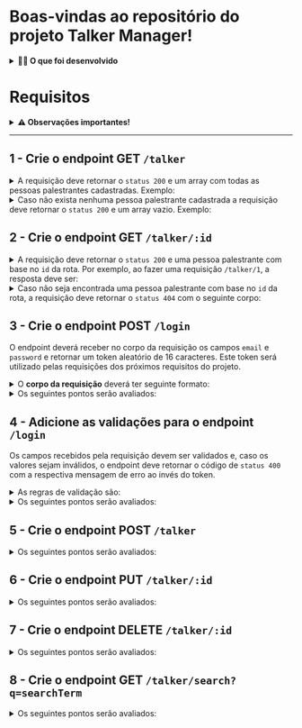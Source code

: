 # Boas-vindas ao repositório do projeto Talker Manager!

<details>
  <summary><strong>👨‍💻 O que foi desenvolvido</strong></summary><br />

  Foi construido uma aplicação de cadastro de talkers (palestrantes) em que será possível cadastrar, visualizar, pesquisar, editar e excluir informações. Para isso foi necessário:
  1. Desenvolver uma API de um `CRUD` (**C**reate, **R**ead, **U**pdate e **D**elete) de palestrantes (talkers) e;
  2. Desenvolver alguns endpoints que irão ler e escrever em um arquivo utilizando o módulo `fs`.

</details>

# Requisitos

<details>
  <summary><strong>⚠️ Observações importantes!</strong></summary><br />

  1. Com exceção do requisito 3, todos os outros requisitos deverão ser feitos utilizando o módulo `fs`.

  2. O arquivo `src/talker.json` será utilizado como base para fazer as requisições da API. As operações de leitura e escrita dos requisitos devem ser feitas nesse arquivo usando os métodos da biblioteca `fs`.

  3. Há um arquivo `src/index.js` no repositório. Não remova, nele, o seguinte trecho de código:
  

  ```javascript
      app.get('/', (_request, response) => {
        response.status(HTTP_OK_STATUS).send();
      });
  ```

  Isso está configurado para o avaliador funcionar. 😅

  4. Você pode usar o comando `npm run restore` para restaurar o arquivo `src/talker.json` para seu estado inicial.

  5. Ao se deparar com o erro de que a porta já está em uso: `EADDRINUSE: address already in use 0.0.0.0:3000`, execute em seu terminal `killall -9 node` isso finalizá todas as execuções do node.

</details>

---

## 1 - Crie o endpoint GET `/talker`

<details>
  <summary>A requisição deve retornar o <code>status 200</code> e um array com todas as pessoas palestrantes cadastradas. Exemplo: </summary><br />

```json
[
  {
    "name": "Henrique Albuquerque",
    "age": 62,
    "id": 1,
    "talk": { "watchedAt": "23/10/2020", "rate": 5 }
  },
  {
    "name": "Heloísa Albuquerque",
    "age": 67,
    "id": 2,
    "talk": { "watchedAt": "23/10/2020", "rate": 5 }
  },
  {
    "name": "Ricardo Xavier Filho",
    "age": 33,
    "id": 3,
    "talk": { "watchedAt": "23/10/2020", "rate": 5 }
  },
  {
    "name": "Marcos Costa",
    "age": 24,
    "id": 4,
    "talk": { "watchedAt": "23/10/2020", "rate": 5 }
  }
]
```
  
</details>

<details>
  <summary>Caso não exista nenhuma pessoa palestrante cadastrada a requisição deve retornar o <code>status 200</code> e um array vazio. Exemplo:</summary><br />

  ```json
  []
  ```
</details>


## 2 - Crie o endpoint GET `/talker/:id`

<details>
  <summary>A requisição deve retornar o <code>status 200</code> e uma pessoa palestrante com base no <code>id</code> da rota. Por exemplo, ao fazer uma requisição <code>/talker/1</code>, a resposta deve ser:</summary><br />

  ```json
  {
    "name": "Henrique Albuquerque",
    "age": 62,
    "id": 1,
    "talk": { "watchedAt": "23/10/2020", "rate": 5 }
  }
  ```
</details>


<details>
  <summary>Caso não seja encontrada uma pessoa palestrante com base no <code>id</code> da rota, a requisição deve retornar o <code>status 404</code> com o seguinte corpo:</summary><br />
  
  ```json
  {
    "message": "Pessoa palestrante não encontrada"
  }
  ```
</details>

## 3 - Crie o endpoint POST `/login`

O endpoint deverá receber no corpo da requisição os campos `email` e `password` e retornar um token aleatório de 16 caracteres. Este token será utilizado pelas requisições dos próximos requisitos do projeto.

<details>
  <summary>O <strong>corpo da requisição</strong> deverá ter seguinte formato:</summary><br />

  ```json
  {
    "email": "email@email.com",
    "password": "123456"
  }
  ```
</details>
  
<details>
  <summary>Os seguintes pontos serão avaliados:</summary><br />
  
  - O endpoint deverá retornar um código de `status 200` com o token gerado e o seguinte corpo:

  ```json
  {
    "token": "7mqaVRXJSp886CGr"
  }
  ```

  - O endpoint deve retornar um token aleatório a cada vez que for acessado.
  
</details>


## 4 - Adicione as validações para o endpoint `/login`

Os campos recebidos pela requisição devem ser validados e, caso os valores sejam inválidos, o endpoint deve retornar o código de `status 400` com a respectiva mensagem de erro ao invés do token.

<details>
  <summary>As regras de validação são:</summary><br />

  - o campo `email` é obrigatório;
  - o campo `email` deve ter um email válido;
  - o campo `password` é obrigatório;
  - o campo `password` deve ter pelo menos 6 caracteres.

</details>
  
<details>
  <summary>Os seguintes pontos serão avaliados:</summary><br />

  - Caso o campo `email` não seja passado ou esteja vazio, retorne um código de `status 400` com o seguinte corpo:

  ```json
  {
    "message": "O campo \"email\" é obrigatório"
  }
  ```

  - Caso o email passado não seja válido, retorne um código de `status 400` com o seguinte corpo:

  ```json
  {
    "message": "O \"email\" deve ter o formato \"email@email.com\""
  }
  ```

  - Caso o campo `password` não seja passado ou esteja vazio retorne um código de `status 400` com o seguinte corpo:

  ```json
  {
    "message": "O campo \"password\" é obrigatório"
  }
  ```

  - Caso a senha não tenha pelo menos 6 caracteres retorne um código de `status 400` com o seguinte corpo:

  ```json
  {
    "message": "O \"password\" deve ter pelo menos 6 caracteres"
  }
  ```

</details>


## 5 - Crie o endpoint POST `/talker`

<details>
  <summary>Os seguintes pontos serão avaliados:</summary><br />

- O endpoint deve ser capaz de adicionar uma nova pessoa palestrante ao seu arquivo;

- O corpo da requisição deverá ter o seguinte formato:

  ```json
  {
    "name": "Danielle Santos",
    "age": 56,
    "talk": {
      "watchedAt": "22/10/2019",
      "rate": 5
    }
  }
  ```

- A requisição deve ter o token de autenticação nos headers, no campo `authorization`.

  - Caso o token não seja encontrado retorne um código de `status 401`, com o seguinte corpo:

    ```json
    {
      "message": "Token não encontrado"
    }
    ```

  - Caso o token seja inválido retorne um código de `status 401`, com o seguinte corpo:

    ```json
    {
      "message": "Token inválido"
    }
    ```

- O campo `name` deverá ter no mínimo 3 caracteres. Ele é obrigatório.

  - Caso o campo não seja passado ou esteja vazio retorne um código de `status 400`, com o seguinte corpo:

    ```json
    {
      "message": "O campo \"name\" é obrigatório"
    }
    ```

  - Caso o nome não tenha pelo menos 3 caracteres retorne um código de `status 400`, com o seguinte corpo:

    ```json
    {
      "message": "O \"name\" deve ter pelo menos 3 caracteres"
    }
    ```

- O campo `age` deverá ser um inteiro e apenas pessoas maiores de idade (pelo menos `18 anos`) podem ser cadastrados. Ele é obrigatório.

  - Caso o campo não seja passado ou esteja vazio retorne um código de `status 400`, com o seguinte corpo:

    ```json
    {
      "message": "O campo \"age\" é obrigatório"
    }
    ```

  - Caso a pessoa palestrante não tenha pelo menos 18 anos retorne `status 400`, com o seguinte corpo:

    ```json
    {
      "message": "A pessoa palestrante deve ser maior de idade"
    }
    ```

  - O campo `talk` deverá ser um objeto com as chaves `watchedAt` e `rate`:

  - O campo `talk` é obrigatório.

      - Caso o campo não seja informado retorne `status 400`, com o seguinte corpo:

        ```json
        {
          "message": "O campo \"talk\" é obrigatório"
        }
        ```
      
  - A chave `watchedAt` é obrigatória.  

    - Caso a chave não seja informada ou esteja vazia retorne `status 400`, com o seguinte corpo:

      ```json
      {
        "message": "O campo \"watchedAt\" é obrigatório"
      }
      ```

  - A chave `watchedAt` deve ser uma data no formato `dd/mm/aaaa`.

    - Caso a data não respeite o formato `dd/mm/aaaa` retorne `status 400`, com o seguinte corpo:

      ```json
      {
        "message": "O campo \"watchedAt\" deve ter o formato \"dd/mm/aaaa\""
      }
      ```

  - O campo `rate` é obrigatório.  

    - Caso o campo não seja informado ou esteja vazio retorne `status 400`, com o seguinte corpo:

      ```json
      {
        "message": "O campo \"rate\" é obrigatório"
      }
      ```

  - A chave `rate` deve ser um inteiro de 1 à 5.

    - Caso a nota não seja um inteiro de 1 à 5 retorne `status 400`, com o seguinte corpo:

      ```json
      {
        "message": "O campo \"rate\" deve ser um inteiro de 1 à 5"
      }
      ```  
  
- Caso esteja tudo certo, retorne o `status 201`  e a pessoa cadastrada.
  
- O endpoint deve retornar o `status 201` e a pessoa palestrante que foi cadastrada, da seguinte forma:

  ```json
  {
    "id": 1,
    "name": "Danielle Santos",
    "age": 56,
    "talk": {
      "watchedAt": "22/10/2019",
      "rate": 5
    }
  }
  ```

</details>


## 6 - Crie o endpoint PUT `/talker/:id`

<details>
  <summary>Os seguintes pontos serão avaliados:</summary><br />

  - O endpoint deve ser capaz de editar uma pessoa palestrante com base no id da rota, sem alterar o id registrado.

  - O corpo da requisição deverá ter o seguinte formato:

    ```json
    {
      "name": "Danielle Santos",
      "age": 56,
      "talk": {
        "watchedAt": "22/10/2019",
        "rate": 5
      }
    }
    ```

  - A requisição deve ter o token de autenticação nos headers, no campo `authorization`.

    - Caso o token não seja encontrado retorne um código de `status 401`, com o seguinte corpo:

      ```json
      {
        "message": "Token não encontrado"
      }
      ```

    - Caso o token seja inválido retorne um código de `status 401`, com o seguinte corpo:

      ```json
      {
        "message": "Token inválido"
      }
      ```

  - O campo `name` deverá ter no mínimo 3 caracteres. Ele é obrigatório.

    - Caso o campo não seja passado ou esteja vazio retorne um código de `status 400`, com o seguinte corpo:

      ```json
      {
        "message": "O campo \"name\" é obrigatório"
      }
      ```

    - Caso o nome não tenha pelo menos 3 caracteres retorne um código de `status 400`, com o seguinte corpo:

      ```json
      {
        "message": "O \"name\" ter pelo menos 3 caracteres"
      }
      ```

  - O campo `age` deverá ser um inteiro e apenas pessoas maiores de idade (pelo menos `18 anos`) podem ser cadastrados. Ele é obrigatório.

    - Caso o campo não seja passado ou esteja vazio retorne um código de `status 400`, com o seguinte corpo:

      ```json
      {
        "message": "O campo \"age\" é obrigatório"
      }
      ```

    - Caso a pessoa palestrante não tenha pelo menos 18 anos retorne `status 400`, com o seguinte corpo:

      ```json
      {
        "message": "A pessoa palestrante deve ser maior de idade"
      }
      ```

  - O campo `talk` deverá ser um objeto com as chaves `watchedAt` e `rate`:

    - O campo `talk` é obrigatório.

        - Caso o campo não seja informado retorne `status 400`, com o seguinte corpo:

          ```json
          {
            "message": "O campo \"talk\" é obrigatório"
          }
          ```
        
    - A chave `watchedAt` é obrigatória.  

      - Caso a chave não seja informada ou esteja vazia retorne `status 400`, com o seguinte corpo:

        ```json
        {
          "message": "O campo \"watchedAt\" é obrigatório"
        }
        ```

    - A chave `watchedAt` deve ser uma data no formato `dd/mm/aaaa`.

      - Caso a data não respeite o formato `dd/mm/aaaa` retorne `status 400`, com o seguinte corpo:

        ```json
        {
          "message": "O campo \"watchedAt\" deve ter o formato \"dd/mm/aaaa\""
        }
        ```

    - O campo `rate` é obrigatório.  

      - Caso o campo não seja informado ou esteja vazio retorne `status 400`, com o seguinte corpo:

        ```json
        {
          "message": "O campo \"rate\" é obrigatório"
        }
        ```

    - A chave `rate` deve ser um inteiro de 1 à 5.

      - Caso a nota não seja um inteiro de 1 à 5 retorne `status 400`, com o seguinte corpo:

        ```json
        {
          "message": "O campo \"rate\" deve ser um inteiro de 1 à 5"
        }
        ```
        
  - Caso esteja tudo certo, retorne o `status 200` e a pessoa editada.
  - O endpoint deve retornar o `status 200` e a pessoa palestrante que foi editada, da seguinte forma:

    ```json
    {
      "id": 1,
      "name": "Danielle Santos",
      "age": 56,
      "talk": {
        "watchedAt": "22/10/2019",
        "rate": 4
      }
    }
    ```

</details>


## 7 - Crie o endpoint DELETE `/talker/:id`

<details>
  <summary>Os seguintes pontos serão avaliados:</summary><br />

  - A requisição deve ter o token de autenticação nos headers, no campo `authorization`.

    - Caso o token não seja encontrado retorne um código de `status 401`, com o seguinte corpo:

      ```json
      {
        "message": "Token não encontrado"
      }
      ```

    - Caso o token seja inválido retorne um código de `status 401`, com o seguinte corpo:

      ```json
      {
        "message": "Token inválido"
      }
      ```

  - O endpoint deve deletar uma pessoa palestrante com base no id da rota. Devendo retornar o `status 204`, sem conteúdo na resposta.

</details>
  
## 8 - Crie o endpoint GET `/talker/search?q=searchTerm`

<details>
  <summary>Os seguintes pontos serão avaliados:</summary><br />

  - O endpoint deve retornar um array de palestrantes que contenham em seu nome o termo pesquisado no queryParam da URL. Devendo retornar o `status 200`, com o seguinte corpo:

    ```
    /search?q=Da
    ```

    ```json
    [
      {
        "id": 1,
        "name": "Danielle Santos",
        "age": 56,
        "talk": {
          "watchedAt": "22/10/2019",
          "rate": 5,
        },
      }
    ]
    ```

  - A requisição deve ter o token de autenticação nos headers, no campo `authorization`.

    - Caso o token não seja encontrado retorne um código de `status 401`, com o seguinte corpo:

      ```json
      {
        "message": "Token não encontrado"
      }
      ```

    - Caso o token seja inválido retorne um código de `status 401`, com o seguinte corpo:

      ```json
      {
        "message": "Token inválido"
      }
      ```

  - Caso `searchTerm` não seja informado ou esteja vazio, o endpoint deverá retornar um array com todos as pessoas palestrantes cadastradas, assim como no endpoint GET `/talker`, com um `status 200`.

  - Caso nenhuma pessoa palestrante satisfaça a busca, o endpoint deve retornar o `status 200` e um array vazio.

  **Dica** é importante ter atenção se essa rota não entra em conflito com as outras, já que a ordem das rotas faz diferença na interpretação da aplicação

</details>
